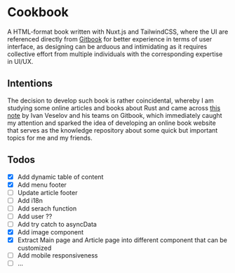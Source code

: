 # Cookbook

A HTML-format book written with Nuxt.js and TailwindCSS, where the UI are referenced directly from [Gitbook](https://www.gitbook.com/) for better experience in terms of user interface, as designing can be arduous and intimidating as it requires collective effort from multiple individuals with the corresponding expertise in UI/UX.

## Intentions

The decision to develop such book is rather coincidental, whereby I am studying some online articles and books about Rust and came across [this note](https://notes.iveselov.info/programming/cheatsheet-rust-option-vs-haskell-maybe) by Ivan Veselov and his teams on Gitbook, which immediately caught my attention and sparked the idea of developing an online book website that serves as the knowledge repository about some quick but important topics for me and my friends.

## Todos

- [x] Add dynamic table of content
- [x] Add menu footer
- [ ] Update article footer
- [ ] Add i18n
- [ ] Add serach function
- [ ] Add user ??
- [ ] Add try catch to asyncData
- [x] Add image component
- [x] Extract Main page and Article page into different component that can be customized
- [ ] Add mobile responsiveness
- [ ] ...
